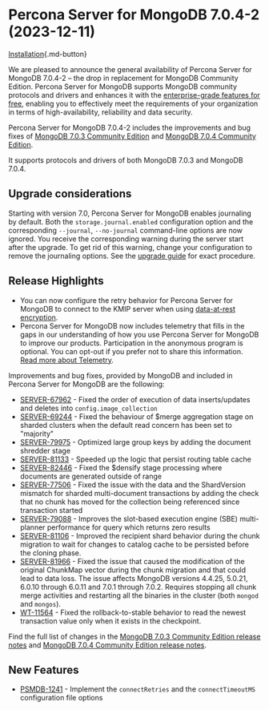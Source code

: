 # Percona Server for MongoDB 7.0.4-2 (2023-12-11) 

[Installation](../install/index.md){.md-button}

We are pleased to announce the general availability of Percona Server for MongoDB 7.0.4-2 – the drop in replacement for MongoDB Community Edition. Percona Server for MongoDB supports MongoDB community protocols and drivers and enhances it with the [enterprise-grade features for free](../comparison.md), enabling you to effectively meet the requirements of your organization in terms of high-availability, reliability and data security. 

Percona Server for MongoDB 7.0.4-2 includes the improvements and bug fixes of [MongoDB 7.0.3 Community Edition](https://www.mongodb.com/docs/manual/release-notes/7.0/#7.0.3---nov-9--2023) and [MongoDB 7.0.4 Community Edition](https://www.mongodb.com/docs/manual/release-notes/7.0/#7.0.4---nov-13--2023).

It supports protocols and drivers of both MongoDB 7.0.3 and MongoDB 7.0.4.

## Upgrade considerations

Starting with version 7.0, Percona Server for MongoDB enables journaling by default. Both the `storage.journal.enabled` configuration option and the corresponding `--journal`, `--no-journal` command-line options are now ignored. You receive the corresponding warning during the server start after the upgrade. To get rid of this warning, change your configuration to remove the journaling options. See the [upgrade guide](../install/upgrade-from-60.md) for exact procedure.

## Release Highlights

* You can now configure the retry behavior for Percona Server for MongoDB to connect to the KMIP server when using [data-at-rest encryption](kmip.md). 
* Percona Server for MongoDB now includes telemetry that fills in the gaps in our understanding of how you use Percona Server for MongoDB to improve our products. Participation in the anonymous program is optional. You can opt-out if you prefer not to share this information. [Read more about Telemetry](../telemetry.md).  

Improvements and bug fixes, provided by MongoDB and included in Percona Server for MongoDB are the following:

* [SERVER-67962](https://jira.mongodb.org/browse/SERVER-67962) - Fixed the order of execution of data inserts/updates and deletes into `config.image_collection` 
* [SERVER-69244](https://jira.mongodb.org/browse/SERVER-69244) - Fixed the behaviour of $merge aggregation stage on sharded clusters when the default read concern has been set to "majority"
* [SERVER-79975](https://jira.mongodb.org/browse/SERVER-79975) - Optimized large group keys by adding the document shredder stage
* [SERVER-81133](https://jira.mongodb.org/browse/SERVER-81133) - Speeded up the logic that persist routing table cache
* [SERVER-82446](https://jira.mongodb.org/browse/SERVER-82446) - Fixed the $densify stage processing where documents are generated outside of range
* [SERVER-77506](https://jira.mongodb.org/browse/SERVER-77506) - Fixed the issue with the data and the ShardVersion mismatch for sharded multi-document transactions by adding the check that no chunk has moved for the collection being referenced since transaction started
* [SERVER-79088](https://jira.mongodb.org/browse/SERVER-79088) - Improves the slot-based execution engine (SBE) multi-planner performance for query which returns zero results
* [SERVER-81106](https://jira.mongodb.org/browse/SERVER-81106) - Improved the recipient shard behavior during the chunk migration to wait for changes to catalog cache to be persisted before the cloning phase.
* [SERVER-81966](https://jira.mongodb.org/browse/SERVER-81966) - Fixed the issue that caused the modification of the original ChunkMap vector during the chunk migration and that could lead to data loss. The issue affects MongoDB versions 4.4.25, 5.0.21, 6.0.10 through 6.0.11 and 7.0.1 through 7.0.2. Requires stopping all chunk merge activities and restarting all the binaries in the cluster (both `mongod` and `mongos`). 
* [WT-11564](https://jira.mongodb.org/browse/WT-11564) - Fixed the rollback-to-stable behavior to read the newest transaction value only when it exists in the checkpoint.

Find the full list of changes in the [MongoDB 7.0.3 Community Edition release notes](https://www.mongodb.com/docs/manual/release-notes/7.0/#7.0.3---nov-9--2023) and [MongoDB 7.0.4 Community Edition release notes](https://www.mongodb.com/docs/manual/release-notes/7.0/#7.0.4---nov-13--2023).


## New Features

* [PSMDB-1241](https://jira.percona.com/browse/PSMDB-1241) - Implement the `connectRetries` and the `connectTimeoutMS` configuration file options

